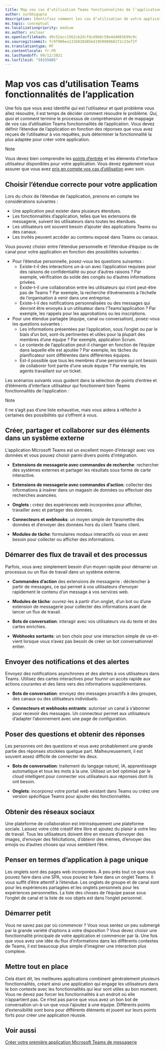 ```yaml
---
title: Map vos cas d’utilisation Teams fonctionnalités de l’application
author: surbhigupta
description: Identifiez comment les cas d’utilisation de votre application peuvent fonctionner au sein Teams expérience utilisateur.
ms.topic: conceptual
ms.localizationpriority: medium
ms.author: anclear
ms.openlocfilehash: d9c52acc1562cb2dcfdcd9b0c58e4d4001699c9c
ms.sourcegitcommit: fc9f906ea1316028d85b41959980b81f2c23ef2f
ms.translationtype: MT
ms.contentlocale: fr-FR
ms.lasthandoff: 09/12/2021
ms.locfileid: "59155605"
---
```

# <a name="map-your-use-cases-to-teams-app-capabilities"></a>Map vos cas d’utilisation Teams fonctionnalités de l’application

Une fois que vous avez  identifié *qui* est l’utilisateur  et quel problème vous allez résoudre, il est temps de décider comment résoudre le problème. *Qui,* *quoi* et *comment* termine le processus de compréhension et de mappage de vos cas d’utilisation Teams fonctionnalités de l’application. Vous devez définir l’étendue de l’application en fonction des réponses que vous avez reçues de l’utilisateur à vos requêtes, puis déterminer la fonctionnalité la plus adaptée pour créer votre application.

> [!NOTE]
> Vous devez bien comprendre les [points d’entrée](../../concepts/extensibility-points.md) et les éléments d’interface utilisateur disponibles pour votre application. Vous devez également vous assurer que vous avez [pris en compte vos cas d’utilisation](../../concepts/design/understand-use-cases.md) avec soin.

## <a name="choose-the-correct-scope-for-your-app"></a>Choisir l’étendue correcte pour votre application

Lors du choix de l’étendue de l’application, prenons en compte les considérations suivantes :

* Une application peut exister dans plusieurs étendues.
* Les fonctionnalités d’application, telles que les extensions de messagerie, suivent les utilisateurs dans toutes les étendues.
* Les utilisateurs ont souvent besoin d’ajouter des applications Teams ou des canaux.
* Les invités peuvent accéder au contenu exposé dans Teams ou canaux.

Vous pouvez choisir entre l’étendue personnelle et l’étendue d’équipe ou de canal pour votre application en fonction des possibilités suivantes :

* Pour l’étendue personnelle, posez-vous les questions suivantes :
  * Existe-t-il des interactions un-à-un avec l’application requises pour des raisons de confidentialité ou pour d’autres raisons ? Par exemple, vérification du solde des congés ou d’autres informations privées.
  * Existe-t-il une collaboration entre les utilisateurs qui n’ont peut-être pas de Teams ? Par exemple, la recherche d’événements à l’échelle de l’organisation à venir dans une entreprise.
  * Existe-t-il des notifications personnalisées ou des messages qui devront être envoyés à un utilisateur dans l’Teams’application ? Par exemple, les rappels pour les approbations ou les inscriptions.
* Pour une étendue partagée (équipe, canal ou conversation), posez-vous les questions suivantes :
  * Les informations présentées par l’application, sous l’onglet ou par le biais d’un bot, sont-ils pertinentes et utiles pour la plupart des membres d’une équipe ? Par exemple, application Scrum.
  * Le contexte de l’application peut-il changer en fonction de l’équipe dans laquelle elle est ajoutée ? Par exemple, les tâches du planificateur sont différentes dans différentes équipes. 
  * Est-il possible que tous les membres d’une personne qui ont besoin de collaborer font partie d’une seule équipe ? Par exemple, les agents travaillant sur un ticket.

Les scénarios suivants vous guident dans la sélection de points d’entrée et d’éléments d’interface utilisateur qui fonctionnent bien Teams fonctionnalités de l’application :

> [!NOTE]
> Il ne s’agit pas d’une liste exhaustive, mais vous aidera à réfléchir à certaines des possibilités qui s’offrent à vous.

## <a name="create-share-and-collaborate-on-items-in-an-external-system"></a>Créer, partager et collaborer sur des éléments dans un système externe

L’application Microsoft Teams est un excellent moyen d’interagir avec vos données et vous pouvez choisir parmi divers points d’intégration.

* **Extensions de messagerie avec commandes de recherche**: rechercher des systèmes externes et partager les résultats sous forme de carte interactive.

* **Extensions de messagerie avec commandes d’action**: collecter des informations à insérer dans un magasin de données ou effectuer des recherches avancées.

* **Onglets :** créez des expériences web incorporées pour afficher, travailler avec et partager des données.

* **Connecteurs et webhooks**: un moyen simple de transmettre des données et d’envoyer des données hors du client Teams client.

* **Modules de tâche**: formulaires modaux interactifs où vous en avez besoin pour collecter ou afficher des informations.

## <a name="initiate-workflows-and-processes"></a>Démarrer des flux de travail et des processus

Parfois, vous avez simplement besoin d’un moyen rapide pour démarrer un processus ou un flux de travail dans un système externe.

* **Commandes d’action** des extensions de messagerie : déclencher à partir de messages, ce qui permet à vos utilisateurs d’envoyer rapidement le contenu d’un message à vos services web.

* **Modules de tâche**: ouvrez-les à partir d’un onglet, d’un bot ou d’une extension de messagerie pour collecter des informations avant de lancer un flux de travail.

* **Bots de conversation**: interagir avec vos utilisateurs via du texte et des cartes enrichies.

* **Webhooks sortants**: un bon choix pour une interaction simple de va-et-vient lorsque vous n’avez pas besoin de créer un bot conversationnel entier.

## <a name="send-notifications-and-alerts"></a>Envoyer des notifications et des alertes

Envoyez des notifications asynchrones et des alertes à vos utilisateurs dans Teams. Utilisez des cartes interactives pour fournir un accès rapide aux actions courantes et des liens vers des informations supplémentaires.

* **Bots de conversation**: envoyez des messages proactifs à des groupes, des canaux ou des utilisateurs individuels.

* **Connecteurs et webhooks entrants**: autoriser un canal à s’abonner pour recevoir des messages. Un connecteur permet aux utilisateurs d’adapter l’abonnement avec une page de configuration.

## <a name="ask-questions-and-get-answers"></a>Poser des questions et obtenir des réponses

Les personnes ont des questions et vous avez probablement une grande partie des réponses stockées quelque part. Malheureusement, il est souvent assez difficile de connecter les deux.

* **Bots de conversation**: traitement du langage naturel, IA, apprentissage automatique et tous les mots à la une. Utilisez un bot optimisé par le cloud intelligent pour connecter vos utilisateurs aux réponses dont ils ont besoin.

* **Onglets**: incorporez votre portail web existant dans Teams ou créez une version spécifique Teams pour ajouter des fonctionnalités.

## <a name="get-social"></a>Obtenir des réseaux sociaux

Une plateforme de collaboration est intrinsèquement une plateforme sociale. Laissez votre côté créatif être libre et ajoutez du plaisir à votre lieu de travail. Tous les utilisateurs doivent être en mesure d’envoyer des images, d’envoyer des félicitations, d’obtenir des mèmes, d’envoyer des emojis ou d’autres choses qui vous semblent l’être.

## <a name="think-in-terms-of-a-single-page-app"></a>Penser en termes d’application à page unique

Les onglets sont des pages web incorporées. À peu près tout ce que vous pouvez faire dans une SPA, vous pouvez le faire dans un onglet Teams. Il vous suffit d’être attentif à l’étendue. Les onglets de groupe et de canal sont pour les expériences partagées et les onglets personnels pour les expériences personnelles. La liste des choses de l’équipe passe sous l’onglet de canal et la liste de vos objets est dans l’onglet personnel.

## <a name="start-small"></a>Démarrer petit

Vous ne savez pas par où commencer ? Vous vous sentez un peu submergé par la grande variété d’options à votre disposition ? Vous devez choisir une fonctionnalité principale de votre application et commencer par là. Une fois que vous avez une idée du flux d’informations dans les différents contextes de Teams, il est beaucoup plus simple d’imaginer une interaction plus complexe.

## <a name="put-it-all-together"></a>Mettre tout en place

Cela étant dit, les meilleures applications combinent généralement plusieurs fonctionnalités, créant ainsi une application qui engage les utilisateurs dans le bon contexte avec les fonctionnalités qui leur sont utiles au bon moment. Vous ne devez pas forcer les fonctionnalités à un endroit où elle n’appartient pas. Ce n’est pas parce que vous avez un bon bot de conversation un-à-un que vous l’ajoutez à une équipe. Différents points d’extensibilité sont bons pour différents éléments et jouent sur leurs points forts pour créer une application réussie.

## <a name="see-also"></a>Voir aussi

[Créer votre première application Microsoft Teams de messagerie](~/get-started/code-samples.md#build-your-first-microsoft-teams-app-overview)
